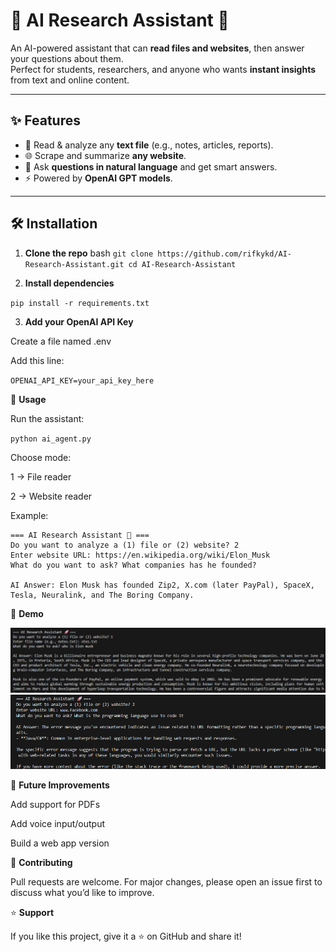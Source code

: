 # 🤖 AI Research Assistant 🚀

An AI-powered assistant that can **read files and websites**, then answer your questions about them.  
Perfect for students, researchers, and anyone who wants **instant insights** from text and online content.  

---

## ✨ Features
- 📂 Read & analyze any **text file** (e.g., notes, articles, reports).  
- 🌐 Scrape and summarize **any website**.  
- 💬 Ask **questions in natural language** and get smart answers.  
- ⚡ Powered by **OpenAI GPT models**.  

---

## 🛠 Installation

1. **Clone the repo**
bash
``git clone https://github.com/rifkykd/AI-Research-Assistant.git
cd AI-Research-Assistant``

2. **Install dependencies**

``pip install -r requirements.txt``


3. **Add your OpenAI API Key**

Create a file named .env

Add this line:

``OPENAI_API_KEY=your_api_key_here``

🚀 **Usage**

Run the assistant:

``python ai_agent.py``


Choose mode:

1 → File reader

2 → Website reader

Example:
```
=== AI Research Assistant 🚀 ===
Do you want to analyze a (1) file or (2) website? 2
Enter website URL: https://en.wikipedia.org/wiki/Elon_Musk
What do you want to ask? What companies has he founded?

AI Answer: Elon Musk has founded Zip2, X.com (later PayPal), SpaceX, Tesla, Neuralink, and The Boring Company.
```

📸 **Demo**

![Alt text](file.png)
![Alt text](website.png)

📌 **Future Improvements**

 Add support for PDFs

 Add voice input/output

 Build a web app version

🤝 **Contributing**

Pull requests are welcome.
For major changes, please open an issue first to discuss what you’d like to improve.

⭐ **Support**

If you like this project, give it a ⭐ on GitHub and share it!

